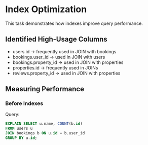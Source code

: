 # Index Optimization

This task demonstrates how indexes improve query performance.

## Identified High-Usage Columns
- users.id → frequently used in JOIN with bookings
- bookings.user_id → used in JOIN with users
- bookings.property_id → used in JOIN with properties
- properties.id → frequently used in JOINs
- reviews.property_id → used in JOIN with properties

## Measuring Performance

### Before Indexes
Query:
```sql
EXPLAIN SELECT u.name, COUNT(b.id)
FROM users u
JOIN bookings b ON u.id = b.user_id
GROUP BY u.id;
